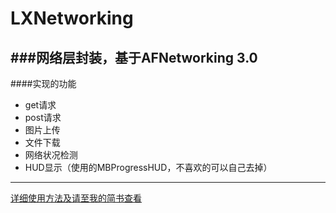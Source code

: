 # LXNetworking
###网络层封装，基于AFNetworking 3.0
---
####实现的功能
* get请求
* post请求
* 图片上传
* 文件下载
* 网络状况检测
* HUD显示（使用的MBProgressHUD，不喜欢的可以自己去掉）

---

[详细使用方法及请至我的简书查看](http://www.jianshu.com/p/3b285eee9a91)


